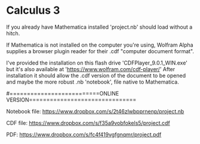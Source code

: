 Calculus 3
========
If you already have Mathematica installed 'project.nb' should load without a hitch.

If Mathematica is not installed on the computer you're using, Wolfram Alpha supplies a browser plugin reader for their .cdf "computer document format".

I've provided the installation on this flash drive 'CDFPlayer_9.0.1_WIN.exe' but it's also available at 
'https://www.wolfram.com/cdf-player/'
After installation it should allow the .cdf version of the document to be opened and maybe the more robust .nb 'notebook', file native to Mathematica.

#==========================ONLINE VERSION===============================

Notebook file: https://www.dropbox.com/s/2t46zlwbpprnenp/project.nb

CDF file: https://www.dropbox.com/s/f35a9vobfokels5/project.cdf

PDF: https://www.dropbox.com/s/fc4f419vgfgnqmr/project.pdf
